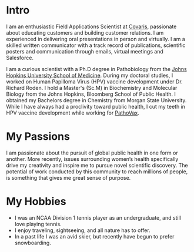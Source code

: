 
# Intro

I am an enthusiastic  Field Applications Scientist at [Covaris](https://www.covaris.com/), passionate about educating customers and building customer relations. I am experienced in delivering oral presentations in person and virtually. I am a skilled written communicator with a track record of publications, scientific posters and communication through emails, virtual meetings and Salesforce.

I am a curious scientist with a Ph.D degree in Pathobiology from the [Johns Hopkins University School of Medicine](https://www.hopkinsmedicine.org/som). During my doctoral studies, I worked on Human Papilloma Virus (HPV) vaccine development under Dr. Richard Roden. I hold a Master's (Sc.M) in Biochemistry and Molecular Biology from the Johns Hopkins, Bloomberg School of Public Health. I obtained my Bachelors degree in Chemistry from Morgan State University. While I have always had a proclivity toward public health, I cut my teeth in HPV vaccine development while working for [PathoVax](https://www.pathovax.com/).


# My Passions

I am passionate about the pursuit of global public health in one form or another. More recently, issues surrounding women’s health specifically drive my creativity and inspire me to pursue novel scientific discovery. The potential of 
work conducted by this community to reach millions of people, is something that gives me great sense of purpose.


# My Hobbies

- I was an NCAA Division 1 tennis player as an undergraduate, and still love playing tennis.
- I enjoy traveling, sightseeing, and all nature has to offer.
- In a past life I was an avid skier, but recently have begun to prefer snowboarding.
